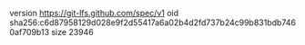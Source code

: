 version https://git-lfs.github.com/spec/v1
oid sha256:c6d87958129d028e9f2d55417a6a02b4d2fd737b24c99b831bdb7460af709b13
size 23946
